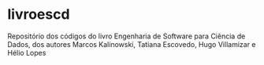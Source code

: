 # livroescd

Repositório dos códigos do livro Engenharia de Software para Ciência de Dados, dos autores Marcos Kalinowski, Tatiana Escovedo, Hugo Villamizar e Hélio Lopes
